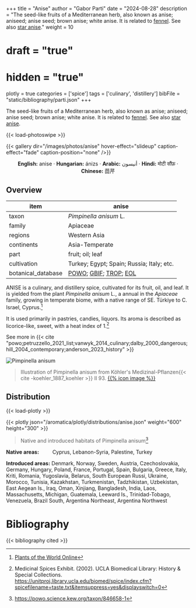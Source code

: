 +++
title = "Anise"
author = "Gabor Parti"
date = "2024-08-28"
description = "The seed-like fruits of a Mediterranean herb, also known as anise; aniseed; anise seed; brown anise; white anise. It is related to [fennel](../items/fennel). See also [star anise](../items/star_anise)."
weight = 10
# draft = "true"
# hidden = "true"
plotly = true
categories = ['spice']
tags = ['culinary', 'distillery']
bibFile = "static/bibliography/parti.json"
+++

The seed-like fruits of a Mediterranean herb, also known as anise; aniseed; anise seed; brown anise; white anise. It is related to [fennel](../items/fennel). See also [star anise](../items/star_anise).

 [<i class="fab fa-wikipedia-w"></i>](https://en.wikipedia.org/wiki/Anise){{< load-photoswipe >}}

{{< gallery dir="/images/photos/anise" hover-effect="slideup" caption-effect="fade" caption-position="none" />}}

<center>

**English:** anise · **Hungarian:** ánizs · **Arabic:** <span class="arabic-text" dir="rtl">أنيسون</span> · **Hindi:** <span class="devanagari-text">मोटी सौंफ़</span> · **Chinese:** <span class="traditional-chinese-text">茴芹</span>

</center>

## Overview

|       item       |                                                                                      anise                                                                                      |
|------------------|---------------------------------------------------------------------------------------------------------------------------------------------------------------------------------|
|       taxon      |                                                                              *Pimpinella anisum* L.                                                                             |
|      family      |                                                                                     Apiaceae                                                                                    |
|      regions     |                                                                                   Western Asia                                                                                  |
|    continents    |                                                                                  Asia-Temperate                                                                                 |
|       part       |                                                                                 fruit; oil; leaf                                                                                |
|    cultivation   |                                                                    Turkey; Egypt; Spain; Russia; Italy; etc.                                                                    |
|botanical_database|[POWO](https://powo.science.kew.org/taxon/846658-1); [GBIF](https://www.gbif.org/species/8080300); [TROP](https://tropicos.org/name/1700194); [EOL](https://eol.org/pages/581422)|

ANISE is a culinary, and distillery spice, cultivated for its fruit, oil, and leaf. It is yielded from the plant *Pimpinella anisum* L., a annual in the *Apiaceae* family, growing in temperate biome, with a native range of SE. Türkiye to C. Israel, Cyprus.[^powo_anise]

[^powo_anise]: [Plants of the World Online](https://powo.science.kew.org)

It is used primarily in pastries, candies, liquors. Its aroma is described as licorice-like, sweet, with a heat index of 1.[^ucla_2002_medicinal]

[^ucla_2002_medicinal]: Medicinal Spices Exhibit. (2002). UCLA Biomedical Library: History & Special Collections. https://unitproj.library.ucla.edu/biomed/spice/index.cfm?spicefilename=taste.txt&itemsuppress=yes&displayswitch=0

See more in  {{< cite "powo;petruzzello_2021_list;vanwyk_2014_culinary;dalby_2000_dangerous;hill_2004_contemporary;anderson_2023_history" >}}

![Pimpinella anisum](/images/illustrations/anise.png?width=40rem "Illustration of Pimpinella anisum from Köhler's Medizinal-Pflanzen")

>Illustration of Pimpinella anisum from Köhler's Medizinal-Pflanzen{{< cite -koehler_1887_koehler >}} II 93. [{{% icon image %}}](https://www.biodiversitylibrary.org/item/10837#page/529/mode/1up)

## Distribution

{{< load-plotly >}}

{{< plotly json="/aromatica/plotly/distributions/anise.json" weight="600" height="300" >}}

>Native and introduced habitats of Pimpinella anisum[^powo]

[^powo]: https://powo.science.kew.org/taxon/846658-1

<p style="text-align:left;">

**Native areas:** &ensp; &ensp; &ensp; Cyprus, Lebanon-Syria, Palestine, Turkey

**Introduced areas:** Denmark, Norway, Sweden, Austria, Czechoslovakia, Germany, Hungary, Poland, France, Portugal, Spain, Bulgaria, Greece, Italy, Kriti, Romania, Yugoslavia, Belarus, South European Russi, Ukraine, Morocco, Tunisia, Kazakhstan, Turkmenistan, Tadzhikistan, Uzbekistan, East Aegean Is., Iraq, Oman, Xinjiang, Bangladesh, India, Laos, Massachusetts, Michigan, Guatemala, Leeward Is., Trinidad-Tobago, Venezuela, Brazil South, Argentina Northeast, Argentina Northwest

</p>



# Bibliography

{{< bibliography cited >}}


